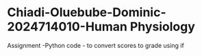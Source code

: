 # Chiadi-Oluebube-Dominic-2024714010-Human Physiology 
Assignment -Python code - to convert scores to grade using if
